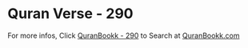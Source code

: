 # Quran Verse - 290 

For more infos, Click [QuranBookk - 290](https://www.quranbookk.com/quran/search?q=290) to Search at [QuranBookk.com](http://quranbookk.com/)